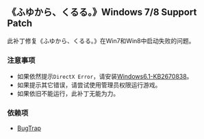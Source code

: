 ## 《ふゆから、くるる。》Windows 7/8 Support Patch

此补丁修复《ふゆから、くるる。》在Win7和Win8中启动失败的问题。

### 注意事项

+ 如果依然提示`DirectX Error`，请安装[Windows6.1-KB2670838](https://www.microsoft.com/en-us/download/details.aspx?id=36805)。
+ 如果提示其它错误，请尝试使用管理员权限运行游戏。
+ 如果依旧不能运行，此补丁无能为力。

### 依赖项

+ [BugTrap](https://github.com/bchavez/BugTrap)
